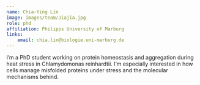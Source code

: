 ```yaml
---
name: Chia-Ying Lin
image: images/team/Jiajia.jpg
role: phd
affiliation: Philipps University of Marburg
links:
    email: chia.lin@biologie.uni-marburg.de
---
```


I’m a PhD student working on protein homeostasis and aggregation during heat stress in Chlamydomonas reinhardtii. I’m especially interested in how cells manage misfolded proteins under stress and the molecular mechanisms behind.
